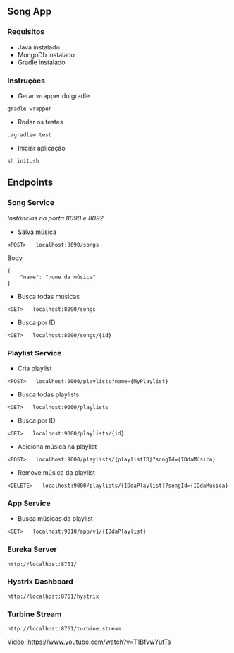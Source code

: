 ## Song App

### Requisitos
- Java instalado
- MongoDb instalado
- Gradle instalado

### Instruções
- Gerar wrapper do gradle
```
gradle wrapper
```
- Rodar os testes
```
./gradlew test
```
- Iniciar aplicação
```
sh init.sh
```

## Endpoints
### Song Service 
_Instâncias na porta 8090 e 8092_

- Salva música
```
<POST>   localhost:8090/songs
```
Body
```
{
    "name": "nome da música"
}
```
- Busca todas músicas
```
<GET>   localhost:8090/songs
```
- Busca por ID
```
<GET>   localhost:8090/songs/{id}
```
### Playlist Service
- Cria playlist 
```
<POST>   localhost:9000/playlists?name={MyPlaylist}
```
- Busca todas playlists
```
<GET>   localhost:9000/playlists
```
- Busca por ID
```
<GET>   localhost:9000/playlists/{id}
```
- Adiciona música na playlist
```
<POST>   localhost:9000/playlists/{playlistID}?songId={IDdaMúsica}
```
- Remove música da playlist
```
<DELETE>   localhost:9000/playlists/{IDdaPlaylist}?songId={IDdaMúsica}
```
### App Service
- Busca músicas da playlist
```
<GET>   localhost:9010/app/v1/{IDdaPlaylist}
```
### Eureka Server
```
http://localhost:8761/
```
### Hystrix Dashboard
```
http://localhost:8761/hystrix
```
### Turbine Stream
```
http://localhost:8761/turbine.stream
```
Vídeo: https://www.youtube.com/watch?v=T1BfvwYutTs
